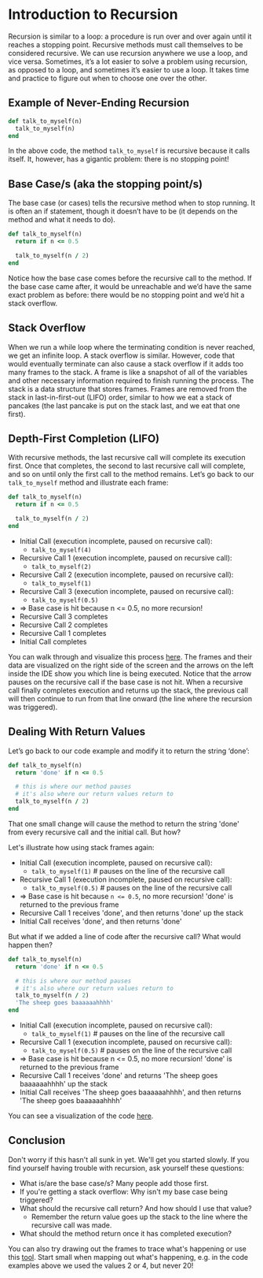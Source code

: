 # Introduction to Recursion

Recursion is similar to a loop: a procedure is run over and over again until it reaches a stopping point. Recursive methods must call themselves to be considered recursive. We can use recursion anywhere we use a loop, and vice versa. Sometimes, it’s a lot easier to solve a problem using recursion, as opposed to a loop, and sometimes it’s easier to use a loop. It takes time and practice to figure out when to choose one over the other.

## Example of Never-Ending Recursion

```rb
def talk_to_myself(n)
  talk_to_myself(n)
end
```

In the above code, the method `talk_to_myself` is recursive because it calls itself. It, however, has a gigantic problem: there is no stopping point!

## Base Case/s (aka the stopping point/s)

The base case (or cases) tells the recursive method when to stop running. It is often an if statement, though it doesn’t have to be (it depends on the method and what it needs to do).

```rb
def talk_to_myself(n)
  return if n <= 0.5

  talk_to_myself(n / 2)
end
```

Notice how the base case comes before the recursive call to the method. If the base case came after, it would be unreachable and we’d have the same exact problem as before: there would be no stopping point and we’d hit a stack overflow.

## Stack Overflow

When we run a while loop where the terminating condition is never reached, we get an infinite loop. A stack overflow is similar. However, code that would eventually terminate can also cause a stack overflow if it adds too many frames to the stack. A frame is like a snapshot of all of the variables and other necessary information required to finish running the process. The stack is a data structure that stores frames. Frames are removed from the stack in last-in-first-out (LIFO) order, similar to how we eat a stack of pancakes (the last pancake is put on the stack last, and we eat that one first).

## Depth-First Completion (LIFO)

With recursive methods, the last recursive call will complete its execution first. Once that completes, the second to last recursive call will complete, and so on until only the first call to the method remains. Let’s go back to our `talk_to_myself` method and illustrate each frame:

```rb
def talk_to_myself(n)
  return if n <= 0.5

  talk_to_myself(n / 2)
end
```

- Initial Call (execution incomplete, paused on recursive call):
  - `talk_to_myself(4)`
- Recursive Call 1 (execution incomplete, paused on recursive call):
  - `talk_to_myself(2)`
- Recursive Call 2 (execution incomplete, paused on recursive call):
  - `talk_to_myself(1)`
- Recursive Call 3 (execution incomplete, paused on recursive call):
  - `talk_to_myself(0.5)`
- => Base case is hit because n <= 0.5, no more recursion!
- Recursive Call 3 completes
- Recursive Call 2 completes
- Recursive Call 1 completes
- Initial Call completes

You can walk through and visualize this process [here](http://pythontutor.com/visualize.html#code=def%20talk_to_myself%28n%29%0A%20%20return%20if%20n%20%3C%3D%200.5%0A%0A%20%20talk_to_myself%28n%20/%202%29%0Aend%0A%0Atalk_to_myself%284%29&cumulative=false&heapPrimitives=nevernest&mode=edit&origin=opt-frontend.js&py=ruby&rawInputLstJSON=%5B%5D&textReferences=false). The frames and their data are visualized on the right side of the screen and the arrows on the left inside the IDE show you which line is being executed. Notice that the arrow pauses on the recursive call if the base case is not hit. When a recursive call finally completes execution and returns up the stack, the previous call will then continue to run from that line onward (the line where the recursion was triggered).

## Dealing With Return Values

Let’s go back to our code example and modify it to return the string ‘done’:

```rb
def talk_to_myself(n)
  return 'done' if n <= 0.5

  # this is where our method pauses
  # it's also where our return values return to
  talk_to_myself(n / 2)
end
```

That one small change will cause the method to return the string 'done' from every recursive call and the initial call. But how?

Let's illustrate how using stack frames again:

- Initial Call (execution incomplete, paused on recursive call):
  - `talk_to_myself(1)` # pauses on the line of the recursive call
- Recursive Call 1 (execution incomplete, paused on recursive call):
  - `talk_to_myself(0.5)` # pauses on the line of the recursive call
- => Base case is hit because `n <= 0.5`, no more recursion! 'done' is returned to the previous frame
- Recursive Call 1 receives 'done', and then returns 'done' up the stack
- Initial Call receives 'done', and then returns 'done'

But what if we added a line of code after the recursive call? What would happen then?

```rb
def talk_to_myself(n)
  return 'done' if n <= 0.5

  # this is where our method pauses
  # it's also where our return values return to
  talk_to_myself(n / 2)
  'The sheep goes baaaaaahhhh'
end
```

- Initial Call (execution incomplete, paused on recursive call):
  - `talk_to_myself(1)` # pauses on the line of the recursive call
- Recursive Call 1 (execution incomplete, paused on recursive call):
  - `talk_to_myself(0.5)` # pauses on the line of the recursive call
- => Base case is hit because n <= 0.5, no more recursion! 'done' is returned to the previous frame
- Recursive Call 1 receives 'done' and returns 'The sheep goes baaaaaahhhh' up the stack
- Initial Call receives 'The sheep goes baaaaaahhhh', and then returns 'The sheep goes baaaaaahhhh'

You can see a visualization of the code [here](http://pythontutor.com/visualize.html#code=def%20talk_to_myself%28n%29%0A%20%20%20%20return%20'done'%20if%20n%20%3C%3D%200.5%0A%0A%20%20%20%20%23%20this%20is%20where%20our%20method%20pauses%0A%20%20%20%20%23%20it's%20also%20where%20our%20return%20values%20return%20to%0A%20%20%20%20talk_to_myself%28n%20/%202%29%0A%20%20%20%20'The%20sheep%20goes%20baaaaaahhhh'%0Aend%0A%0Atalk_to_myself%281%29&cumulative=false&curInstr=10&heapPrimitives=nevernest&mode=display&origin=opt-frontend.js&py=ruby&rawInputLstJSON=%5B%5D&textReferences=false).

## Conclusion

Don't worry if this hasn't all sunk in yet. We'll get you started slowly. If you find yourself having trouble with recursion, ask yourself these questions:

- What is/are the base case/s? Many people add those first.
- If you're getting a stack overflow: Why isn't my base case being triggered?
- What should the recursive call return? And how should I use that value?
  - Remember the return value goes up the stack to the line where the recursive call was made.
- What should the method return once it has completed execution?

You can also try drawing out the frames to trace what's happening or use this [tool](http://pythontutor.com/visualize.html#mode=edit). Start small when mapping out what's happening, e.g. in the code examples above we used the values 2 or 4, but never 20!
